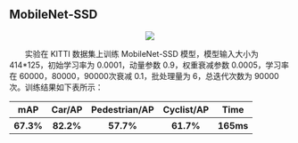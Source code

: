 ## MobileNet-SSD

<div align="center">
    <img  src="image/MobileNet_SSD.gif" />
</div>

&emsp;&emsp;实验在 KITTI 数据集上训练 MobileNet-SSD 模型，模型输入大小为 414*125，初始学习率为 0.0001，动量参数 0.9，权重衰减参数 0.0005，学习率在 60000，80000，90000次衰减 0.1，批处理量为 6，总迭代次数为 90000 次。训练结果如下表所示：

<table>
        <tr>
            <th>mAP</th>
            <th>Car/AP</th>
            <th>Pedestrian/AP</th>
            <th>Cyclist/AP</th>
            <th>Time</th>
        </tr>
        <tr>
            <th>67.3%</th>
            <th>82.2%</th>
            <th>57.7%</th>
            <th>61.7%</th>
            <th>165ms</th>
        </tr>
</table>

